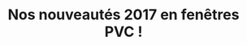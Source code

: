 ---
  template: 0
  type: "0"
  titre: "Nos nouveautés 2017 en fenêtres PVC !"
  titreMEA: "Nos nouveautés 2017 en fenêtres PVC"
  surTitre: "Zoom sur nos fenêtres"
  tempsLecture: ""
  libelleType: "Article"
  url: "/c/magazine/inspirations-tendances/nos-nouveautés-2017-en-fenêtres-PVC"
  thematiques: "Rénovation,Déco"
  piecesHabitation: "Chambre,Cuisine,Salle de bain,Salon,Combles,Extérieur,Toilettes,Entrée,Bureau"
  produits: "Fenêtre"
  sujets: ""
  tags: ""
  visuelMea: null
  visuelDesktop: 
    url: "/img/contrib/319498915980482f/Nouveautes pvc.jpg"
    alt: "Nouveautés PVC"
  visuelMobile: null
  title: "Nos nouveautés 2017 en fenêtres PVC !"
  permalink: "articles//c/magazine/inspirations-tendances/nos-nouveautés-2017-en-fenêtres-PVC"
  layout: "post"
  lang: "fr-fr"
---